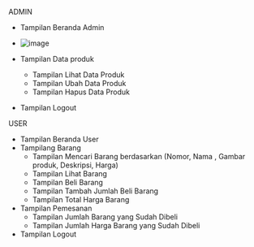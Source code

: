 ADMIN
- Tampilan Beranda Admin
- ![image](https://github.com/A2-Kelompok-1/project-akhir-web/assets/119858991/3c81578b-647b-480c-8a60-68ca67b21a0e)

- Tampilan Data produk
    - Tampilan Lihat Data Produk
    - Tampilan Ubah Data Produk
    - Tampilan Hapus Data Produk
- Tampilan Logout

USER
- Tampilan Beranda User
- Tampilang Barang 
   - Tampilan Mencari Barang berdasarkan (Nomor, Nama , Gambar produk, Deskripsi, Harga)
   - Tampilan Lihat Barang
   - Tampilan Beli Barang
   - Tampilan Tambah Jumlah Beli Barang
   - Tampilan Total Harga Barang
- Tampilan Pemesanan
   - Tampilan Jumlah Barang yang Sudah Dibeli
   - Tampilan Jumlah Harga Barang yang Sudah Dibeli
- Tampilan Logout
